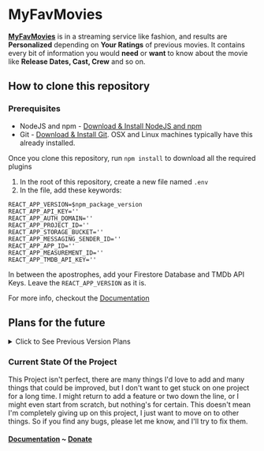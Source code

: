 # MyFavMovies
[**MyFavMovies**](https://myfavmovies.lukassobotik.dev/) is in a streaming service like fashion, and results are **Personalized** depending on **Your Ratings** of previous movies. It contains every bit of information you would **need** or **want** to know about the movie like **Release Dates, Cast, Crew** and so on.

## How to clone this repository

### Prerequisites
* NodeJS and npm - [Download & Install NodeJS and npm](https://nodejs.org/en/download/)
* Git - [Download & Install Git](https://git-scm.com/downloads). OSX and Linux machines typically have this already installed.

Once you clone this repository, run `npm install` to download all the required plugins

1. In the root of this repository, create a new file named `.env`
2. In the file, add these keywords:
```env
REACT_APP_VERSION=$npm_package_version
REACT_APP_API_KEY=''
REACT_APP_AUTH_DOMAIN=''
REACT_APP_PROJECT_ID=''
REACT_APP_STORAGE_BUCKET=''
REACT_APP_MESSAGING_SENDER_ID=''
REACT_APP_APP_ID=''
REACT_APP_MEASUREMENT_ID=''
REACT_APP_TMDB_API_KEY=''
```
In between the apostrophes, add your Firestore Database and TMDb API Keys. Leave the `REACT_APP_VERSION` as it is.

For more info, checkout the [Documentation](https://github.com/lukassobotik/MyFavMovies/wiki)

## Plans for the future
<details><summary>Click to See Previous Version Plans</summary>
<p>

#### v0.7.0:
- [x] Actor Page
#### v0.8.0:
- [x] Website Footer
- [x] Movie Searching
#### v0.9.0:
- [x] TV Page
#### v1.0.0:
- [x] Movie & Actor Lists
- [x] Movie Recommendations

</p>
</details>

### Current State Of the Project
This Project isn't perfect, there are many things I'd love to add and many things that could be improved, but I don't want to get stuck on one project for a long time. I might return to add a feature or two down the line, or I might even start from scratch, but nothing's for certain. This doesn't mean I'm completely giving up on this project, I just want to move on to other things. So if you find any bugs, please let me know, and I'll try to fix them.

#### [Documentation](https://github.com/PuckyEU/MyFavMovies/wiki) ~ [Donate](https://www.buymeacoffee.com/puckyeu)
